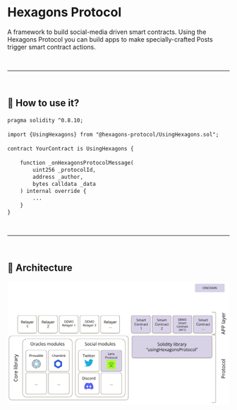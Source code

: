 # Hexagons Protocol

A framework to build social-media driven smart contracts. Using the Hexagons Protocol you can build apps to make specially-crafted Posts trigger smart contract actions.


&nbsp;

***

&nbsp;

## :rocket: How to use it?

```
pragma solidity ^0.8.10;

import {UsingHexagons} from "@hexagons-protocol/UsingHexagons.sol";

contract YourContract is UsingHexagons {
    
    function _onHexagonsProtocolMessage(
        uint256 _protocolId,
        address _author,
        bytes calldata _data
    ) internal override {
        ...
    }
}
```

&nbsp;

***

&nbsp;

## :wrench: Architecture

<img src="./resources/architecture.png">